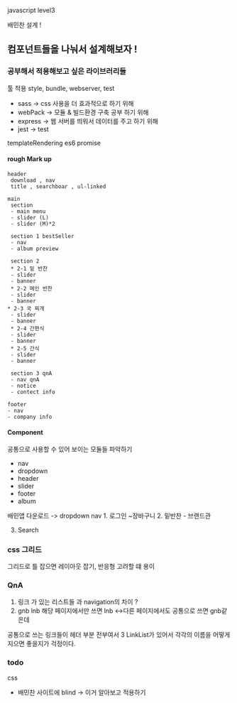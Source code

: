 javascript level3

배민찬 설계 !

## 컴포넌트들을 나눠서 설계해보자 !

### 공부해서 적용해보고 싶은 라이브러리들 

툴 적용 
style, bundle, webserver, test
* sass -> css 사용을 더 효과적으로 하기 위해 
* webPack -> 모듈 & 빌드환경 구축 공부 하기 위해  
* express -> 웹 서버를 띄워서 데이터를 주고 하기 위해 
* jest -> test 

templateRendering 
es6 
promise 

#### rough Mark up 
```
header 
 download , nav 
 title , searchboar , ul-linked 
 
main
 section 
 - main menu
 - slider (L)
 - slider (M)*2
 
 section 1 bestSeller 
 - nav
 - album preview 
 
 section 2 
 * 2-1 밑 반찬
 - slider
 - banner
 * 2-2 메인 반찬
 - slider 
 - banner
* 2-3 국 찌개 
 - slider 
 - banner
 * 2-4 간편식 
 - slider 
 - banner
 * 2-5 간식
 - slider 
 - banner
 
 section 3 qnA 
 - nav qnA 
 - notice 
 - contect info 

footer
- nav 
- company info 

```
#### Component 

공통으로 사용할 수 있어 보이는 모듈들 파악하기  
* nav 
* dropdown 
* header 
* slider 
* footer
* album 


배민앱 다운로드 -> dropdown 
nav  1. 로그인 ~장바구니 
2. 밑반찬 - 브랜드관 

3. Search 

### css 그리드

그리드로 틀 잡으면 레이아웃 잡기, 반응형 고려할 떄 용이



### QnA 

1. 링크 가 있는 리스트들 과 navigation의 차이 ?
2. gnb lnb 해당 페이지에서만 쓰면 lnb <->다른 페이지에서도 공통으로 쓰면 gnb같은데 

공통으로 쓰는 링크들이 헤더 부분 전부여서 3 LinkList가 있어서 각각의 이름을 어떻게 지으면 좋을지가 걱정이다. 


###  todo


css
* 배민찬 사이트에 blind -> 이거 알아보고 적용하기 


